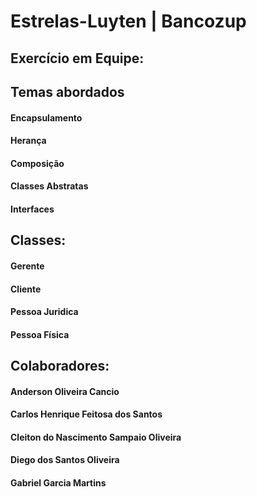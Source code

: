 # Estrelas-Luyten | Bancozup
## Exercício em Equipe:

## Temas abordados

#### Encapsulamento
#### Herança
#### Composição
#### Classes Abstratas
#### Interfaces

## Classes: 
#### Gerente
#### Cliente
#### Pessoa Juridica
#### Pessoa Física

## Colaboradores:
#### Anderson Oliveira Cancio
#### Carlos Henrique Feitosa dos Santos
#### Cleiton do Nascimento Sampaio Oliveira
#### Diego dos Santos Oliveira
#### Gabriel Garcia Martins
